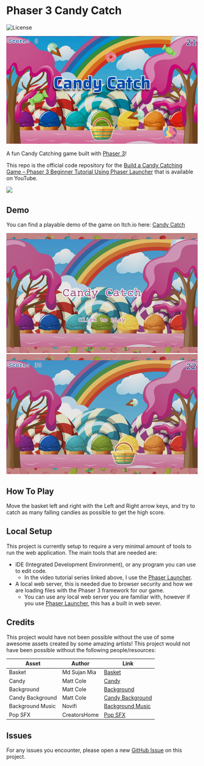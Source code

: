 # Phaser 3 Candy Catch

![License](https://img.shields.io/badge/license-MIT-green)

![Candy Catch Screenshot](/thumbnail.png?raw=true 'Candy Catch Screenshot')

A fun Candy Catching game built with [Phaser 3](https://github.com/photonstorm/phaser)!

This repo is the official code repository for the <a href="https://youtu.be/HdEwhTcei2k" target="_blank">Build a Candy Catching Game – Phaser 3 Beginner Tutorial Using Phaser Launcher</a> that is available on YouTube.

[<img src="https://i.ytimg.com/vi/HdEwhTcei2k/hqdefault.jpg">](https://youtu.be/HdEwhTcei2k "Build a Candy Catching Game – Phaser 3 Beginner Tutorial Using Phaser Launcher")

## Demo

You can find a playable demo of the game on Itch.io here: [Candy Catch](https://galemius.itch.io/candy-catch)

![Game play Screenshot 1](/docs/screenshot1.png?raw=true 'Screenshot 1')
![Game play Screenshot 2](/docs/screenshot2.png?raw=true 'Screenshot 2')

## How To Play

Move the basket left and right with the Left and Right arrow keys, and try to catch as many falling candies as possible to get the high score.

## Local Setup

This project is currently setup to require a very minimal amount of tools to run the web application. The main tools that are needed are:

- IDE (Integrated Development Environment), or any program you can use to edit code.
  - In the video tutorial series linked above, I use the [Phaser Launcher](https://phaser.io/download/phaser-launcher).
- A local web server, this is needed due to browser security and how we are loading files with the Phaser 3 framework for our game.
  - You can use any local web server you are familiar with, however if you use [Phaser Launcher](https://phaser.io/download/phaser-launcher), this has a built in web sever.


## Credits

This project would have not been possible without the use of some awesome assets created by some amazing artists! This project would not have been possible without the following people/resources:

| Asset                | Author        | Link                                                                                                                                       |
|----------------------|---------------|--------------------------------------------------------------------------------------------------------------------------------------------|
| Basket               | Md Sujan Mia  | [Basket](https://www.vecteezy.com/vector-art/41138953-busket-vector-illustration-on-white-background)                                      |
| Candy                | Matt Cole     | [Candy](https://www.vecteezy.com/vector-art/19864875-food-and-dessert-seamless-pattern)                                                    |
| Background           | Matt Cole     | [Background](https://www.vecteezy.com/vector-art/370189-scene-with-icecream-and-lolipops)                                                  |
| Candy Background     | Matt Cole     | [Candy Background](https://www.vecteezy.com/vector-art/1109636-seamless-jelly-bean-and-lollipop-pattern)                                   |
| Background Music     | Novifi        | [Background Music](https://pixabay.com/music/acoustic-group-cozy-autumn-day-255076/)                                                       |
| Pop SFX              | CreatorsHome  | [Pop SFX](https://pixabay.com/sound-effects/sharp-pop-328170/)                                                                             |

## Issues

For any issues you encounter, please open a new [GitHub Issue](https://github.com/devshareacademy/phaser-3-candy-catch/issues) on this project.
